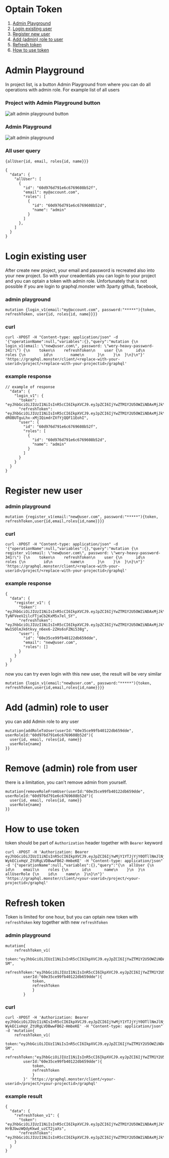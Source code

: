 # Optain Token

1. [Admin Playground](#entity)
1. [Login existing user](#entity)
1. [Register new user](#model)
1. [Add (admin) role to user](#fields)
1. [Refresh token](#fields)
1. [How to use token](#fields)

# Admin Playground

In project list, is a button Admin Playground from where you can do all operations with admin role. For example list of all users

### Project with Admin Playground button

![alt admin playground button](/documentation/admin-playground-button.png)

### Admin Playground

![alt admin playground](/documentation/admin-playground.png)

### All user query

```
{allUser{id, email, roles{id, name}}}
```

```
{
  "data": {
    "allUser": [
      {
        "id": "60d976d791e6c6769608b52f",
        "email": my@account.com",
        "roles": [
          {
            "id": "60d976d791e6c6769608b52d",
            "name": "admin"
          }
        ]
      },
    ]
  }
}
```

# Login existing user

After create new project, your email and password is recreated also into your new project.
So with your creadentials you can login to your project and you can optain a token with admin role.
Unfortunately that is not possible if you are login to graphql.monster with 3party github, facebook,

### admin playground

```
mutation {login_v1(email:"my@account.com", password:"*****"){token, refreshToken, user{id, roles{id, name}}}}
```

### curl

```
curl -XPOST -H "Content-type: application/json" -d '{"operationName":null,"variables":{},"query":"mutation {\n  login_v1(email: \"new@user.com\", password: \"wery-heavy-password-341!\") {\n    token\n    refreshToken\n    user {\n      id\n      roles {\n        id\n        name\n      }\n    }\n  }\n}\n"}' 'https://graphql.monster/client/<replace-with-your-userid>/project/<replace-with-your-projectid>/graphql'
```

### example response

```
// example of response
  "data": {
    "login_v1": {
      "token": "eyJhbGciOiJIUzI1NiIsInR5cCI6IkpXVCJ9.eyJpZCI6IjYwZTM1Y2U5OWZiNDAxMjJkYjY1OWRkZSIsInJvbGVzIjpbIjYwZDk3NmQ3OTFlNmM2NzY5NjA4YjUyZCJdLCJpYXQiOjE2MjU1MTM0NjEsImV4cCI6MTYyNTUxNzA2MX0.K0p4WY2lcqf8lrUPJda_JAQLmU1IFxZpbjY8OpqAHcA",
      "refreshToken": "eyJhbGciOiJIUzI1NiIsInR5cCI6IkpXVCJ9.eyJpZCI6IjYwZTM1Y2U5OWZiNDAxMjJkYjY1OWRkZSIsImlhdCI6MTYyNTUxMzQ2MSwiZXhwIjoxNjU3MDQ5NDYxfQ.X6dN0S_-dROBUTguLhx-xMjIQimdrZXfYjQQF11EohI",
      "user": {
        "id": "60d976d791e6c6769608b52f",
        "roles": [
          {
            "id": "60d976d791e6c6769608b52d",
            "name": "admin"
          }
        ]
      }
    }
  }
}
```

# Register new user

### admin playground

```
mutation {register_v1(email:"new@user.com", password:"*****"){token, refreshToken,user{id,email,roles{id,name}}}}
```

### curl

```
curl -XPOST -H "Content-type: application/json" -d '{"operationName":null,"variables":{},"query":"mutation {\n  register_v1(email: \"new@user.com\", password: \"wery-heavy-password-341!\") {\n    token\n    refreshToken\n    user {\n      id\n      roles {\n        id\n        name\n      }\n    }\n  }\n}\n"}' 'https://graphql.monster/client/<replace-with-your-userid>/project/<replace-with-your-projectid>/graphql'
```

### example response

```
{
  "data": {
    "register_v1": {
      "token": "eyJhbGciOiJIUzI1NiIsInR5cCI6IkpXVCJ9.eyJpZCI6IjYwZTM1Y2U5OWZiNDAxMjJkYjY1OWRkZSIsInJvbGVzIjpbXSwiaWF0IjoxNjI1NTEzMTkzLCJleHAiOjE2MjU1MTY3OTN9.2mLjKOyvUiFc-TyNFVeeV2ilcFTjaCb2KxM5x7el_SY",
      "refreshToken": "eyJhbGciOiJIUzI1NiIsInR5cCI6IkpXVCJ9.eyJpZCI6IjYwZTM1Y2U5OWZiNDAxMjJkYjY1OWRkZSIsImlhdCI6MTYyNTUxMzE5MywiZXhwIjoxNjU3MDQ5MTkzfQ.IQnYUq7-Ww1SOlmJk6tkvy_n6ex6-2ZHs6sFZNi538g",
      "user": {
        "id": "60e35ce99fb40122db659dde",
        "email": "new@user.com",
        "roles": []
      }
    }
  }
}
```

now you can try even login with this new user, the result will be very similar

```
mutation {login_v1(email:"new@user.com", password:"*****"){token, refreshToken,user{id,email,roles{id,name}}}}
```

# Add (admin) role to user

you can add Admin role to any user

```
mutation{addRoleToUser(userId:"60e35ce99fb40122db659dde", userRoleId:"60d976d791e6c6769608b52d"){
  user{id, email, roles{id, name}}
  userRole{name}
}}
```

# Remove (admin) role from user

there is a limitation, you can't remove admin from yourself.

```
mutation{removeRoleFromUser(userId:"60e35ce99fb40122db659dde", userRoleId:"60d976d791e6c6769608b52d"){
  user{id, email, roles{id, name}}
  userRole{name}
}}
```

# How to use token

token should be part of `Authorization` header together with `Bearer` keyword

```
curl -XPOST -H 'Authorization: Bearer eyJhbGciOiJIUzI1iNIsInR5cCI6IkpXVCJ9.eyJpZCI6IjYwMjY1YTJjYjY0OTllNmJlNjliMTNiNiIsInJvbGVzIjpbXSwiaWF0IjoxNjI1NTEyNDQyLCJleHAiOjE2MjU1MTYwNDJ9.UlLKJKyZw-WykECixHqV_ZtURgLVDBwwFB62-HmbeKE' -H "Content-type: application/json" -d '{"operationName":null,"variables":{},"query":"{\n  allUser {\n    id\n    email\n    roles {\n      id\n      name\n    }\n  }\n  allUserRole {\n    id\n    name\n  }\n}\n"}' 'https://graphql.monster/client/<your-userid>/project/<your-projectid>/graphql'
```

# Refresh token

Token is limited for one hour, but you can optain new token with `refreshToken` key together with new `refreshToken`

### admin playground

```
mutation{
    refreshToken_v1(
        token:"eyJhbGciOiJIUzI1NiIsInR5cCI6IkpXVCJ9.eyJpZCI6IjYwZTM1Y2U5OWZiNDAxMjJkYjY1OWRkZSIsInJvbGVzIjpbIjYwZDk3NmQ3OTFlNmM2NzY5NjA4YjUyZCJdLCJpYXQiOjE2MjU1MTUwNzMsImV4cCI6MTYyNTUxODY3M30.uUkDwFknQd0GzLDW0V12ZBGhAXozmNZlGm06EQGm-SM",
        refreshToken:"eyJhbGciOiJIUzI1NiIsInR5cCI6IkpXVCJ9.eyJpZCI6IjYwZTM1Y2U5OWZiNDAxMjJkYjY1OWRkZSIsImlhdCI6MTYyNTUxNTA3MywiZXhwIjoxNjU3MDUxMDczfQ._6_5gdQ4sxDXhsabQuHSbqISMHbaI629bSYpX5w_1mY",
        userId:"60e35ce99fb40122db659dde"){
            token,
            refreshToken
            }
        }
```

### curl

```
curl -XPOST -H 'Authorization: Bearer eyJhbGciOiJIUzI1iNIsInR5cCI6IkpXVCJ9.eyJpZCI6IjYwMjY1YTJjYjY0OTllNmJlNjliMTNiNiIsInJvbGVzIjpbXSwiaWF0IjoxNjI1NTEyNDQyLCJleHAiOjE2MjU1MTYwNDJ9.UlLKJKyZw-WykECixHqV_ZtURgLVDBwwFB62-HmbeKE' -H "Content-type: application/json" -d 'mutation{
    refreshToken_v1(
        token:"eyJhbGciOiJIUzI1NiIsInR5cCI6IkpXVCJ9.eyJpZCI6IjYwZTM1Y2U5OWZiNDAxMjJkYjY1OWRkZSIsInJvbGVzIjpbIjYwZDk3NmQ3OTFlNmM2NzY5NjA4YjUyZCJdLCJpYXQiOjE2MjU1MTUwNzMsImV4cCI6MTYyNTUxODY3M30.uUkDwFknQd0GzLDW0V12ZBGhAXozmNZlGm06EQGm-SM",
        refreshToken:"eyJhbGciOiJIUzI1NiIsInR5cCI6IkpXVCJ9.eyJpZCI6IjYwZTM1Y2U5OWZiNDAxMjJkYjY1OWRkZSIsImlhdCI6MTYyNTUxNTA3MywiZXhwIjoxNjU3MDUxMDczfQ._6_5gdQ4sxDXhsabQuHSbqISMHbaI629bSYpX5w_1mY",
        userId:"60e35ce99fb40122db659dde"){
            token,
            refreshToken
            }
        }' 'https://graphql.monster/client/<your-userid>/project/<your-projectid>/graphql'
```

### example result

```
{
  "data": {
    "refreshToken_v1": {
      "token": "eyJhbGciOiJIUzI1NiIsInR5cCI6IkpXVCJ9.eyJpZCI6IjYwZTM1Y2U5OWZiNDAxMjJkYjY1OWRkZSIsInJvbGVzIjpbXSwiaWF0IjoxNjI1NTE1OTkzLCJleHAiOjE2MjU1MTk1OTN9.E3K1tiUPgtt5irHCV-HrBJbwzWQdyKkwd_uzCT2jaXs",
      "refreshToken": "eyJhbGciOiJIUzI1NiIsInR5cCI6IkpXVCJ9.eyJpZCI6IjYwZTM1Y2U5OWZiNDAxMjJkYjY1OWRkZSIsImlhdCI6MTYyNTUxNTk5MywiZXhwIjoxNjU3MDUxOTkzfQ.w1wMzkoVfgyY_gPWL0LfTk1mFbX0wguK2etT8_D3GfI"
    }
  }
}
```
